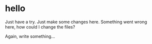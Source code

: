 # hello
Just have a try.
Just make some changes here.
Something went wrong here, how could I change the files?

Again, write something...
